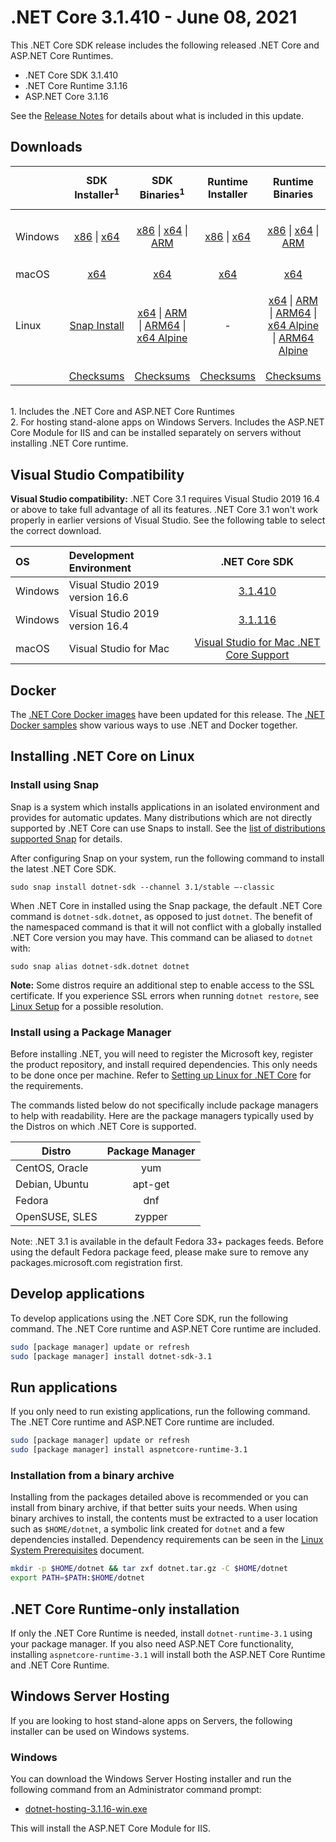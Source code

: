 # .NET Core 3.1.410 - June 08, 2021

This .NET Core SDK release includes the following released .NET Core and ASP.NET Core Runtimes.

* .NET Core SDK 3.1.410
* .NET Core Runtime 3.1.16
* ASP.NET Core 3.1.16

See the [Release Notes](https://github.com/dotnet/core/blob/main/release-notes/3.1/3.1.16/3.1.16.md) for details about what is included in this update.


## Downloads

|           | SDK Installer<sup>1</sup>                        | SDK Binaries<sup>1</sup>                 | Runtime Installer                                        | Runtime Binaries                                 | ASP.NET Core Runtime           | Windows Desktop Runtime           |
| --------- | :------------------------------------------:     | :----------------------:                 | :---------------------------:                            | :-------------------------:                      | :-----------------:            |:-----------------:            |
| Windows   | [x86][dotnet-sdk-win-x86.exe] \| [x64][dotnet-sdk-win-x64.exe] | [x86][dotnet-sdk-win-x86.zip] \| [x64][dotnet-sdk-win-x64.zip] \| [ARM][dotnet-sdk-win-arm.zip] | [x86][dotnet-runtime-win-x86.exe] \| [x64][dotnet-runtime-win-x64.exe] | [x86][dotnet-runtime-win-x86.zip] \| [x64][dotnet-runtime-win-x64.zip] \| [ARM][dotnet-runtime-win-arm.zip]  | [x86][aspnetcore-runtime-win-x86.exe] \| [x64][aspnetcore-runtime-win-x64.exe] \| [ARM][aspnetcore-runtime-win-arm.zip] \|<br> [Hosting Bundle][dotnet-hosting-win.exe]<sup>2</sup> | [x86][windowsdesktop-runtime-win-x86.exe] \| [x64][windowsdesktop-runtime-win-x64.exe] |
| macOS     | [x64][dotnet-sdk-osx-x64.pkg]  | [x64][dotnet-sdk-osx-x64.tar.gz]     | [x64][dotnet-runtime-osx-x64.pkg] | [x64][dotnet-runtime-osx-x64.tar.gz] | [x64][aspnetcore-runtime-osx-x64.tar.gz]<sup>1</sup> | - |
| Linux     |  [Snap Install][snap-install]  | [x64][dotnet-sdk-linux-x64.tar.gz] \| [ARM][dotnet-sdk-linux-arm.tar.gz] \| [ARM64][dotnet-sdk-linux-arm64.tar.gz] \| [x64 Alpine][dotnet-sdk-linux-musl-x64.tar.gz] | - | [x64][dotnet-runtime-linux-x64.tar.gz] \| [ARM][dotnet-runtime-linux-arm.tar.gz] \| [ARM64][dotnet-runtime-linux-arm64.tar.gz] \| [x64 Alpine][dotnet-runtime-linux-musl-x64.tar.gz] \| [ARM64 Alpine][dotnet-runtime-linux-musl-arm64.tar.gz] | [x64][aspnetcore-runtime-linux-x64.tar.gz]<sup>1</sup>  \| [ARM][aspnetcore-runtime-linux-arm.tar.gz]<sup>1</sup> \| [ARM64][aspnetcore-runtime-linux-arm64.tar.gz]<sup>1</sup> \| [x64 Alpine][aspnetcore-runtime-linux-musl-x64.tar.gz] \| [ARM64 Alpine][aspnetcore-runtime-linux-musl-arm64.tar.gz] | - |
|  | [Checksums][checksums-sdk]                             | [Checksums][checksums-sdk]                                          | [Checksums][checksums-runtime]                             | [Checksums][checksums-runtime] | [Checksums][checksums-runtime] | [Checksums][checksums-runtime] |

</br>
1. Includes the .NET Core and ASP.NET Core Runtimes
</br>2. For hosting stand-alone apps on Windows Servers. Includes the ASP.NET Core Module for IIS and can be installed separately on servers without installing .NET Core runtime.

## Visual Studio Compatibility

**Visual Studio compatibility:** .NET Core 3.1 requires Visual Studio 2019 16.4 or above to take full advantage of all its features. .NET Core 3.1 won't work properly in earlier versions of Visual Studio. See the following table to select the correct download.

| OS | Development Environment | .NET Core SDK |
| :-- | :-- | :--: |
| Windows | Visual Studio 2019 version 16.6 | [3.1.410](#downloads) |
| Windows | Visual Studio 2019 version 16.4 | [3.1.116](3.1.16.md) |
| macOS | Visual Studio for Mac | [Visual Studio for Mac .NET Core Support](https://learn.microsoft.com/visualstudio/mac/net-core-support) |


## Docker

The [.NET Core Docker images](https://hub.docker.com/_/microsoft-dotnet) have been updated for this release. The [.NET Docker samples](https://github.com/dotnet/dotnet-docker/blob/main/samples/README.md) show various ways to use .NET and Docker together.

## Installing .NET Core on Linux

### Install using Snap

Snap is a system which installs applications in an isolated environment and provides for automatic updates. Many distributions which are not directly supported by .NET Core can use Snaps to install. See the [list of distributions supported Snap](https://docs.snapcraft.io/installing-snapd/6735) for details.

After configuring Snap on your system, run the following command to install the latest .NET Core SDK.

`sudo snap install dotnet-sdk --channel 3.1/stable –-classic`

When .NET Core in installed using the Snap package, the default .NET Core command is `dotnet-sdk.dotnet`, as opposed to just `dotnet`. The benefit of the namespaced command is that it will not conflict with a globally installed .NET Core version you may have. This command can be aliased to `dotnet` with:

`sudo snap alias dotnet-sdk.dotnet dotnet`

**Note:** Some distros require an additional step to enable access to the SSL certificate. If you experience SSL errors when running `dotnet restore`, see [Linux Setup](https://github.com/dotnet/core/blob/main/Documentation/linux-setup.md) for a possible resolution.

### Install using a Package Manager

Before installing .NET, you will need to register the Microsoft key, register the product repository, and install required dependencies. This only needs to be done once per machine. Refer to [Setting up Linux for .NET Core][linux-setup] for the requirements.

The commands listed below do not specifically include package managers to help with readability. Here are the package managers typically used by the Distros on which .NET Core is supported.

| Distro | Package Manager  |
| ---             | :----:  |
| CentOS, Oracle  | yum     |
| Debian, Ubuntu  | apt-get |
| Fedora          | dnf     |
| OpenSUSE, SLES  | zypper  |

Note: .NET 3.1 is available in the default Fedora 33+ packages feeds. Before using the default Fedora package feed, please make sure to remove any packages.microsoft.com registration first.

## Develop applications

To develop applications using the .NET Core SDK, run the following command. The .NET Core runtime and ASP.NET Core runtime are included.

```bash
sudo [package manager] update or refresh
sudo [package manager] install dotnet-sdk-3.1
```

## Run applications

If you only need to run existing applications, run the following command. The .NET Core runtime and ASP.NET Core runtime are included.

```bash
sudo [package manager] update or refresh
sudo [package manager] install aspnetcore-runtime-3.1
```

### Installation from a binary archive

Installing from the packages detailed above is recommended or you can install from binary archive, if that better suits your needs. When using binary archives to install, the contents must be extracted to a user location such as `$HOME/dotnet`, a symbolic link created for `dotnet` and a few dependencies installed. Dependency requirements can be seen in the [Linux System Prerequisites](https://github.com/dotnet/core/blob/main/Documentation/linux-prereqs.md) document.

```bash
mkdir -p $HOME/dotnet && tar zxf dotnet.tar.gz -C $HOME/dotnet
export PATH=$PATH:$HOME/dotnet
```

## .NET Core Runtime-only installation

If only the .NET Core Runtime is needed, install `dotnet-runtime-3.1` using your package manager. If you also need ASP.NET Core functionality, installing `aspnetcore-runtime-3.1` will install both the ASP.NET Core Runtime and .NET Core Runtime.

## Windows Server Hosting

If you are looking to host stand-alone apps on Servers, the following installer can be used on Windows systems.

### Windows

You can download the Windows Server Hosting installer and run the following command from an Administrator command prompt:

* [dotnet-hosting-3.1.16-win.exe][dotnet-hosting-win.exe]

This will install the ASP.NET Core Module for IIS.

[blob-runtime]: https://dotnetcli.blob.core.windows.net/dotnet/Runtime/
[blob-sdk]: https://dotnetcli.blob.core.windows.net/dotnet/Sdk/
[release-notes]: https://github.com/dotnet/core/blob/main/release-notes/3.1/3.1.16/3.1.410-download.md
[snap-install]: 3.1.16-install-instructions.md

[checksums-runtime]: https://dotnetcli.blob.core.windows.net/dotnet/checksums/3.1.16-sha.txt
[checksums-sdk]: https://dotnetcli.blob.core.windows.net/dotnet/checksums/3.1.16-sha.txt

[linux-setup]: https://learn.microsoft.com/dotnet/core/install/linux


[//]: # ( Runtime 3.1.16)
[dotnet-runtime-linux-arm.tar.gz]: https://download.visualstudio.microsoft.com/download/pr/018340ba-35e8-46bd-93b7-e30ecc15212d/647fd64b6849c55cf8e380c23dd5c554/dotnet-runtime-3.1.16-linux-arm.tar.gz
[dotnet-runtime-linux-arm64.tar.gz]: https://download.visualstudio.microsoft.com/download/pr/ac1c2996-43cb-49cb-b874-7edeaddb5dc5/b95a6773de35f91afc2cf0dd4cc6674c/dotnet-runtime-3.1.16-linux-arm64.tar.gz
[dotnet-runtime-linux-musl-arm64.tar.gz]: https://download.visualstudio.microsoft.com/download/pr/86f57cfe-8658-4a5d-8ee6-54fdf185dbda/9783a9a086750bed72b3dd0f10ac1627/dotnet-runtime-3.1.16-linux-musl-arm64.tar.gz
[dotnet-runtime-linux-musl-x64.tar.gz]: https://download.visualstudio.microsoft.com/download/pr/b935b85d-65ae-48ac-b6e0-083d9d9f3fae/f171f8b01ec7de02789032a685695f76/dotnet-runtime-3.1.16-linux-musl-x64.tar.gz
[dotnet-runtime-linux-x64.tar.gz]: https://download.visualstudio.microsoft.com/download/pr/45774232-d104-4ef6-a22d-9412288c0062/4b6f2462a7ccc8899950a8641631d65d/dotnet-runtime-3.1.16-linux-x64.tar.gz
[dotnet-runtime-osx-x64.pkg]: https://download.visualstudio.microsoft.com/download/pr/49eb95b8-c9d2-4bdf-b003-a03ac194f68f/f8cd619e350762ae984468f1ad7e266c/dotnet-runtime-3.1.16-osx-x64.pkg
[dotnet-runtime-osx-x64.tar.gz]: https://download.visualstudio.microsoft.com/download/pr/cd4042d9-6caa-4313-afd4-de702f48e6d2/bcd00084634942af90146d1cc6169a5e/dotnet-runtime-3.1.16-osx-x64.tar.gz
[dotnet-runtime-win-arm.zip]: https://download.visualstudio.microsoft.com/download/pr/53e757d4-6d6c-4480-a634-d7437835a8a1/38a811491189a9297a4a0fc47f13f93d/dotnet-runtime-3.1.16-win-arm.zip
[dotnet-runtime-win-x64.exe]: https://download.visualstudio.microsoft.com/download/pr/c5ac98b1-ca0c-4fb9-8081-b57b7d1aff15/3bf549e382b0b5f18a5ab7e6017bd096/dotnet-runtime-3.1.16-win-x64.exe
[dotnet-runtime-win-x64.zip]: https://download.visualstudio.microsoft.com/download/pr/02070fad-f3de-4561-a10a-b678c0dbe1f7/9f8a93d5d47753975adbedb55f919923/dotnet-runtime-3.1.16-win-x64.zip
[dotnet-runtime-win-x86.exe]: https://download.visualstudio.microsoft.com/download/pr/765b6839-9ee9-45f8-9aef-4bbea1aed51a/9dd5a72099788f4cc2b25b1e626f3356/dotnet-runtime-3.1.16-win-x86.exe
[dotnet-runtime-win-x86.zip]: https://download.visualstudio.microsoft.com/download/pr/9a72e81c-35b0-47c1-986c-592e5382b3cb/108c26daf6cbeff22143abf078a1cc91/dotnet-runtime-3.1.16-win-x86.zip

[//]: # ( WindowsDesktop 3.1.16)
[windowsdesktop-runtime-win-x64.exe]: https://download.visualstudio.microsoft.com/download/pr/7cea63ad-1e76-41f0-a54a-eacb48fec749/87c339835cd7647c0fee3f14820cd909/windowsdesktop-runtime-3.1.16-win-x64.exe
[windowsdesktop-runtime-win-x86.exe]: https://download.visualstudio.microsoft.com/download/pr/f703f604-a973-4ab9-abe4-b4b2ec786e66/af8cea0988953ef074157ea99d30879a/windowsdesktop-runtime-3.1.16-win-x86.exe

[//]: # ( ASP 3.1.16)
[aspnetcore-runtime-linux-arm.tar.gz]: https://download.visualstudio.microsoft.com/download/pr/bd734390-3b5f-402a-826f-e0eae538b8ba/5914dd937ede96cb9297e6e7a80f46f3/aspnetcore-runtime-3.1.16-linux-arm.tar.gz
[aspnetcore-runtime-linux-arm64.tar.gz]: https://download.visualstudio.microsoft.com/download/pr/64353333-3080-45f7-a3d5-33e391e4596c/e9d5d53cb318628485e8d1fbd26ec30d/aspnetcore-runtime-3.1.16-linux-arm64.tar.gz
[aspnetcore-runtime-linux-musl-arm64.tar.gz]: https://download.visualstudio.microsoft.com/download/pr/8fc373ff-a7db-47a0-b561-baa7a7008dd8/e6892fd4901d7b378f38fa08c12f49ff/aspnetcore-runtime-3.1.16-linux-musl-arm64.tar.gz
[aspnetcore-runtime-linux-musl-x64.tar.gz]: https://download.visualstudio.microsoft.com/download/pr/b6d4d475-d514-4a4b-8162-54f712077a3e/ea8849187e7bfec582b422082771cad0/aspnetcore-runtime-3.1.16-linux-musl-x64.tar.gz
[aspnetcore-runtime-linux-x64.tar.gz]: https://download.visualstudio.microsoft.com/download/pr/c20a5ac5-5174-46b8-a875-b916a416050d/b2ddd212a183260569178d880899bd94/aspnetcore-runtime-3.1.16-linux-x64.tar.gz
[aspnetcore-runtime-osx-x64.tar.gz]: https://download.visualstudio.microsoft.com/download/pr/994daad6-604a-45a9-a1c2-2d2adc97e043/aa82c9619b1748e9aac92b6870cde911/aspnetcore-runtime-3.1.16-osx-x64.tar.gz
[aspnetcore-runtime-win-arm.zip]: https://download.visualstudio.microsoft.com/download/pr/c424805e-7dcb-4591-bd6f-b356a6396bb4/20f6998a8c4535ebb18950a3d4ceb064/aspnetcore-runtime-3.1.16-win-arm.zip
[aspnetcore-runtime-win-x64.exe]: https://download.visualstudio.microsoft.com/download/pr/a59188f0-7ac7-4cb7-b808-ac9a69c2fd68/8f14e0256f4986c13e053235ee44c297/aspnetcore-runtime-3.1.16-win-x64.exe
[aspnetcore-runtime-win-x64.zip]: https://download.visualstudio.microsoft.com/download/pr/44cb3ecd-d8bd-4c84-9101-15ec4d915211/7c1688a213eda967d336f5caa41c6faf/aspnetcore-runtime-3.1.16-win-x64.zip
[aspnetcore-runtime-win-x86.exe]: https://download.visualstudio.microsoft.com/download/pr/c938d1c7-c59c-49ef-b34c-c7d3581140cc/ce051a5495ab6999a711007716a5b935/aspnetcore-runtime-3.1.16-win-x86.exe
[aspnetcore-runtime-win-x86.zip]: https://download.visualstudio.microsoft.com/download/pr/e99aacb1-66ac-400e-90e2-1d2718222454/944e4a2fe0ade5e6b76b91e6d45d4b69/aspnetcore-runtime-3.1.16-win-x86.zip
[dotnet-hosting-win.exe]: https://download.visualstudio.microsoft.com/download/pr/8bc07709-5179-4e00-97c1-7ba838a17896/e509eaa80062bb3cfc94d64a7bf70afb/dotnet-hosting-3.1.16-win.exe

[//]: # ( SDK 3.1.410 )
[dotnet-sdk-linux-arm.tar.gz]: https://download.visualstudio.microsoft.com/download/pr/9f93cdf3-2f04-461b-8c42-dbd84b624878/e69a16b86c90ddaa52775673bde765f4/dotnet-sdk-3.1.410-linux-arm.tar.gz
[dotnet-sdk-linux-arm64.tar.gz]: https://download.visualstudio.microsoft.com/download/pr/0d0ad29d-da90-42ce-a88d-94f47f9ddc09/bbfafc31b9a7e36140a74e0e157e9e3e/dotnet-sdk-3.1.410-linux-arm64.tar.gz
[dotnet-sdk-linux-musl-x64.tar.gz]: https://download.visualstudio.microsoft.com/download/pr/7212036d-2481-4cb3-87d3-b559a21f0c34/1953e788344059b0c279879b2ba559e7/dotnet-sdk-3.1.410-linux-musl-x64.tar.gz
[dotnet-sdk-linux-x64.tar.gz]: https://download.visualstudio.microsoft.com/download/pr/e6ae53a9-8567-4f44-b6ce-684d4f4a0b27/e0c29635c1c2ae9424390a41fecc95f1/dotnet-sdk-3.1.410-linux-x64.tar.gz
[dotnet-sdk-linux-x64.zip]: https://download.visualstudio.microsoft.com/download/pr/8d722984-8a26-4f2a-bd17-33e4e10b4bcf/041aabb074296bdb65af32cd61297692/dotnet-sdk-3.1.410-linux-x64.zip
[dotnet-sdk-osx-x64.pkg]: https://download.visualstudio.microsoft.com/download/pr/8dfd42ef-6ce9-4eda-bf10-592b508aefea/06d039e7a5b0292877a527464f9fc3b3/dotnet-sdk-3.1.410-osx-x64.pkg
[dotnet-sdk-osx-x64.tar.gz]: https://download.visualstudio.microsoft.com/download/pr/9db4cce9-8c78-47af-b3a1-b05e98870ab0/1d6062e2cc4ab529c0c1857a2c099b4e/dotnet-sdk-3.1.410-osx-x64.tar.gz
[dotnet-sdk-win-arm.zip]: https://download.visualstudio.microsoft.com/download/pr/28d6166b-2ac3-470e-b784-f5e6c1b1cc8d/78afcc0eb06158ee2640dd19a22b621f/dotnet-sdk-3.1.410-win-arm.zip
[dotnet-sdk-win-x64.exe]: https://download.visualstudio.microsoft.com/download/pr/d0a958a1-50e7-4887-ba3d-3b80e946d7a1/f247ffeae9d13f4ffcc731c7d7b3de45/dotnet-sdk-3.1.410-win-x64.exe
[dotnet-sdk-win-x64.zip]: https://download.visualstudio.microsoft.com/download/pr/94cd3943-95b4-4d86-a3ec-07f434b460b9/e0db650eba4bf8b3ec8ef99312a66047/dotnet-sdk-3.1.410-win-x64.zip
[dotnet-sdk-win-x86.exe]: https://download.visualstudio.microsoft.com/download/pr/74913ce9-27d6-4170-9a1b-0ec460b57b9c/dbed5e61d4e4c930b69775b15171c455/dotnet-sdk-3.1.410-win-x86.exe
[dotnet-sdk-win-x86.zip]: https://download.visualstudio.microsoft.com/download/pr/f6a037c2-ca7f-41c9-962b-dae2c48407aa/8881ff2c81da467fac58949c070b2712/dotnet-sdk-3.1.410-win-x86.zip